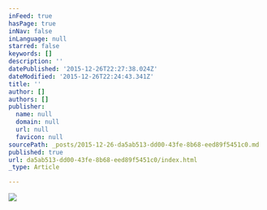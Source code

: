 ```yaml
---
inFeed: true
hasPage: true
inNav: false
inLanguage: null
starred: false
keywords: []
description: ''
datePublished: '2015-12-26T22:27:38.024Z'
dateModified: '2015-12-26T22:24:43.341Z'
title: ''
author: []
authors: []
publisher:
  name: null
  domain: null
  url: null
  favicon: null
sourcePath: _posts/2015-12-26-da5ab513-dd00-43fe-8b68-eed89f5451c0.md
published: true
url: da5ab513-dd00-43fe-8b68-eed89f5451c0/index.html
_type: Article

---
```

![](https://the-grid-user-content.s3-us-west-2.amazonaws.com/37c6c71f-5790-4bee-9206-1e1357f74849.jpg)